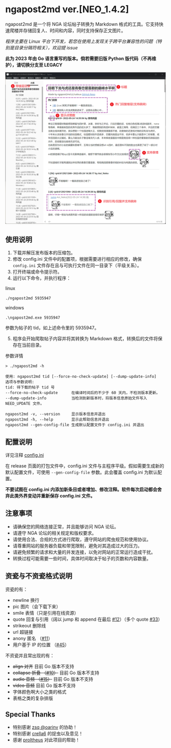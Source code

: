 # ngapost2md ver.[NEO_1.4.2]

ngapost2md 是一个将 NGA 论坛帖子转换为 Markdown 格式的工具。它支持快速爬楼并存储回复人、时间和内容，同时支持保存正文图片。

*程序主要在 Linux 平台下开发，若您在使用上发现关于跨平台兼容性的问题（特别是目录分隔符相关），欢迎提 issue*

**此为 2023 年由 Go 语言重写的版本。倘若需要旧版 Python 版代码（不再维护），请切换分支至 LEGACY**

<img src="README.assets/gen_md_demo.png" width="900px" alt="gen_md_demo">

## 使用说明
1. 下载并解压发布版本的压缩包。
2. 修改 config.ini 文件中的配置项，根据需要进行相应的修改，确保 `config.ini`  文件存在且与可执行文件在同一目录下（平级关系）。
3. 打开终端或命令提示符。
4. 运行以下命令，并执行程序：

linux
```
./ngapost2md 5935947
```
windows
```
.\ngapost2md.exe 5935947
```
参数为帖子的 tid，如上述命令里的 5935947。

5. 程序会开始爬取帖子内容并将其转换为 Markdown 格式，转换后的文件将保存在当前目录。

参数详情
```
> ./ngapost2md -h

使用: ngapost2md tid [--force-no-check-update] [--dump-update-info]
选项与参数说明: 
tid: 待下载的帖子 tid 号
--force-no-check-update      在编译时间后的不少于 60 天内，不检测版本更新。
--dump-update-info           当检测到新版本时，将版本信息原始文件写入 NEED_UPDATE 文件。

ngapost2md -v, --version     显示版本信息并退出
ngapost2md -h, --help        显示此帮助信息并退出
ngapost2md --gen-config-file 生成默认配置文件于 config.ini 并退出
```

## 配置说明

详见注释 [config.ini](https://github.com/ludoux/ngapost2md/blob/neo/assets/config.ini)

在 release 页面的打包文件中，config.ini 文件与主程序平级。假如需要生成新的默认配置文件，可使用 `--gen-config-file` 参数。此会覆盖 config.ini 为默认配置。

**不要试图在 config.ini 内添加新条目或者增加、修改注释。软件每次启动都会舍弃此类外界变动并重新保存 config.ini 文件。**

## 注意事项


- 请确保您的网络连接正常，并且能够访问 NGA 论坛。
- 请遵守 NGA 论坛的相关规定和版权要求。
- 请使用合法、合规的方式进行爬取，遵守网站的爬虫规范和使用协议。
- 请尊重网站的服务器负载和带宽限制，避免对其造成过大的压力。
- 请避免频繁的请求和大量的并发连接，以免对网站的正常运行造成干扰。
- 转换过程可能需要一些时间，具体时间取决于帖子的页数和内容数量。

## 资瓷与不资瓷格式说明

资瓷的有：

- newline 换行
- pic 图片（会下载下来）
- smile 表情（只是引用在线资源）
- quote 回复与引用（阔以 jump 和 append 在最后 [#12](https://github.com/ludoux/ngapost2md/issues/12)）（多个 quote [#33](https://github.com/ludoux/ngapost2md/issues/33)）
- strikeout 删除线
- url 超链接
- anony 匿名 （[#11](https://github.com/ludoux/ngapost2md/issues/11)）
- 用户基于 IP 的位置 （[#45](https://github.com/ludoux/ngapost2md/pull/45)）

不资瓷并且常出现的有：
- ~~align 对齐~~ 目前 Go 版本不支持
- ~~collapse 折叠 （[#10](https://github.com/ludoux/ngapost2md/issues/10)）~~ 目前 Go 版本不支持
- ~~audio 音频 （[#15](https://github.com/ludoux/ngapost2md/issues/15)）~~ 目前 Go 版本不支持
- ~~video 音频~~ 目前 Go 版本不支持
- 字体颜色啊大小之类的格式
- 表格之类的复杂排版

## Special Thanks

- 特别感谢 [zsq @oarinv](https://github.com/oarinv) 的协助！
- 特别感谢 [crella6](https://github.com/crella6) 的捉虫以及意见！
- 感谢 [proItheus](https://github.com/proItheus) 对此项目的帮助！
